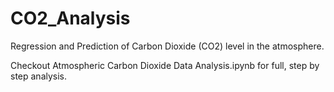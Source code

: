 # CO2_Analysis

Regression and Prediction of Carbon Dioxide (CO2) level in the atmosphere.

Checkout Atmospheric Carbon Dioxide Data Analysis.ipynb for full, step by step analysis.
